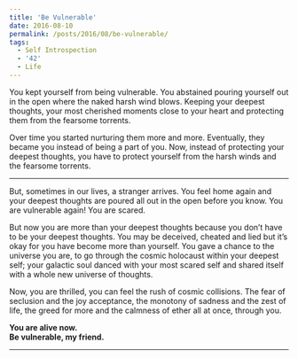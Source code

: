 ```yaml
---
title: 'Be Vulnerable'
date: 2016-08-10
permalink: /posts/2016/08/be-vulnerable/
tags:
  - Self Introspection
  - '42'
  - Life
---
```

You kept yourself from being vulnerable. You abstained pouring yourself out in the open where the naked harsh wind blows. Keeping your deepest thoughts, your most cherished moments close to your heart and protecting them from the fearsome torrents.

Over time you started nurturing them more and more. Eventually, they became you instead of being a part of you. Now, instead of protecting your deepest thoughts, you have to protect yourself from the harsh winds and the fearsome torrents.

---
But, sometimes in our lives, a stranger arrives. You feel home again and your deepest thoughts are poured all out in the open before you know. You are vulnerable again! You are scared.

But now you are more than your deepest thoughts because you don’t have to be your deepest thoughts. You may be deceived, cheated and lied but it’s okay for you have become more than yourself. You gave a chance to the universe you are, to go through the cosmic holocaust within your deepest self; your galactic soul danced with your most scared self and shared itself with a whole new universe of thoughts.

Now, you are thrilled, you can feel the rush of cosmic collisions. The fear of seclusion and the joy acceptance, the monotony of sadness and the zest of life, the greed for more and the calmness of ether all at once, through you.

**You are alive now.  
Be vulnerable, my friend.**

------
